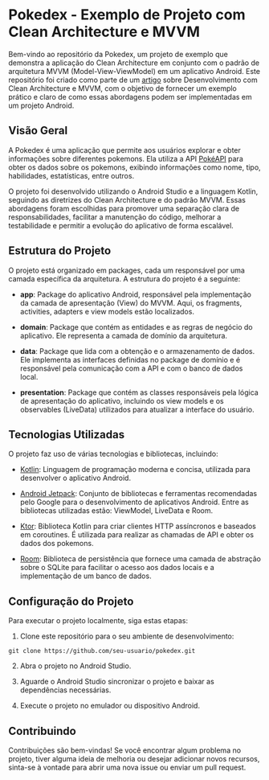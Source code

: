 # Pokedex - Exemplo de Projeto com Clean Architecture e MVVM

Bem-vindo ao repositório da Pokedex, um projeto de exemplo que demonstra a aplicação do Clean Architecture em conjunto com o padrão de arquitetura MVVM (Model-View-ViewModel) em um aplicativo Android. Este repositório foi criado como parte de um [artigo]() sobre Desenvolvimento com Clean Architecture e MVVM, com o objetivo de fornecer um exemplo prático e claro de como essas abordagens podem ser implementadas em um projeto Android.

## Visão Geral

A Pokedex é uma aplicação que permite aos usuários explorar e obter informações sobre diferentes pokemons. Ela utiliza a API [PokéAPI](https://pokeapi.co/) para obter os dados sobre os pokemons, exibindo informações como nome, tipo, habilidades, estatísticas, entre outros.

O projeto foi desenvolvido utilizando o Android Studio e a linguagem Kotlin, seguindo as diretrizes do Clean Architecture e do padrão MVVM. Essas abordagens foram escolhidas para promover uma separação clara de responsabilidades, facilitar a manutenção do código, melhorar a testabilidade e permitir a evolução do aplicativo de forma escalável.

## Estrutura do Projeto

O projeto está organizado em packages, cada um responsável por uma camada específica da arquitetura. A estrutura do projeto é a seguinte:

- **app**: Package do aplicativo Android, responsável pela implementação da camada de apresentação (View) do MVVM. Aqui, os fragments, activities, adapters e view models estão localizados.

- **domain**: Package que contém as entidades e as regras de negócio do aplicativo. Ele representa a camada de domínio da arquitetura.

- **data**: Package que lida com a obtenção e o armazenamento de dados. Ele implementa as interfaces definidas no package de domínio e é responsável pela comunicação com a API e com o banco de dados local.

- **presentation**: Package que contém as classes responsáveis pela lógica de apresentação do aplicativo, incluindo os view models e os observables (LiveData) utilizados para atualizar a interface do usuário.

## Tecnologias Utilizadas

O projeto faz uso de várias tecnologias e bibliotecas, incluindo:

- [Kotlin](https://kotlinlang.org/): Linguagem de programação moderna e concisa, utilizada para desenvolver o aplicativo Android.

- [Android Jetpack](https://developer.android.com/jetpack): Conjunto de bibliotecas e ferramentas recomendadas pelo Google para o desenvolvimento de aplicativos Android. Entre as bibliotecas utilizadas estão: ViewModel, LiveData e Room.

- [Ktor](https://ktor.io/): Biblioteca Kotlin para criar clientes HTTP assíncronos e baseados em coroutines. É utilizada para realizar as chamadas de API e obter os dados dos pokemons.

- [Room](https://developer.android.com/jetpack/androidx/releases/room): Biblioteca de persistência que fornece uma camada de abstração sobre o SQLite para facilitar o acesso aos dados locais e a implementação de um banco de dados.

## Configuração do Projeto

Para executar o projeto localmente, siga estas etapas:

1. Clone este repositório para o seu ambiente de desenvolvimento:
```
git clone https://github.com/seu-usuario/pokedex.git
```
2. Abra o projeto no Android Studio.

3. Aguarde o Android Studio sincronizar o projeto e baixar as dependências necessárias.

4. Execute o projeto no emulador ou dispositivo Android.

## Contribuindo

Contribuições são bem-vindas! Se você encontrar algum problema no projeto, tiver alguma ideia de melhoria ou desejar adicionar novos recursos, sinta-se à vontade para abrir uma nova issue ou enviar um pull request.
